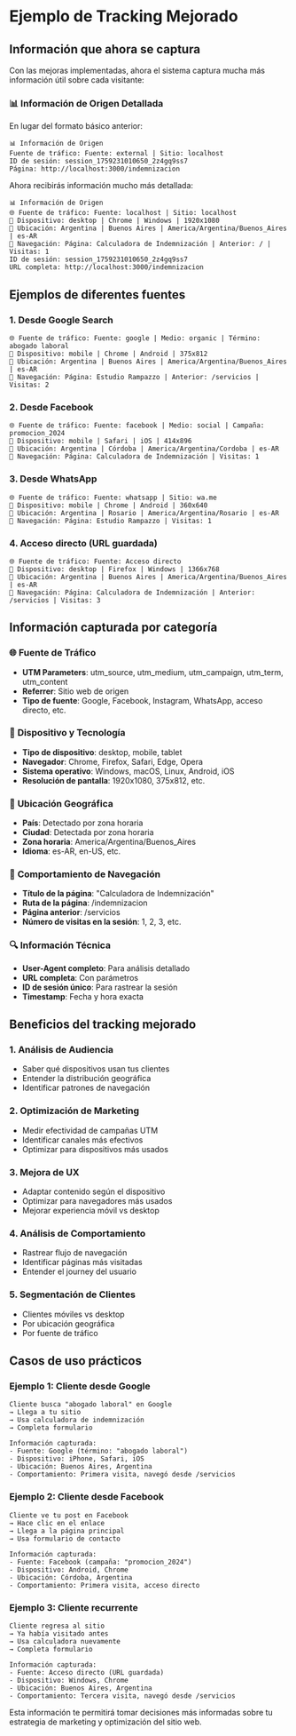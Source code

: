 # Ejemplo de Tracking Mejorado

## Información que ahora se captura

Con las mejoras implementadas, ahora el sistema captura mucha más información útil sobre cada visitante:

### 📊 **Información de Origen Detallada**

En lugar del formato básico anterior:
```
📊 Información de Origen
Fuente de tráfico: Fuente: external | Sitio: localhost
ID de sesión: session_1759231010650_2z4gq9ss7
Página: http://localhost:3000/indemnizacion
```

Ahora recibirás información mucho más detallada:

```
📊 Información de Origen
🌐 Fuente de tráfico: Fuente: localhost | Sitio: localhost
📱 Dispositivo: desktop | Chrome | Windows | 1920x1080
📍 Ubicación: Argentina | Buenos Aires | America/Argentina/Buenos_Aires | es-AR
🧭 Navegación: Página: Calculadora de Indemnización | Anterior: / | Visitas: 1
ID de sesión: session_1759231010650_2z4gq9ss7
URL completa: http://localhost:3000/indemnizacion
```

## Ejemplos de diferentes fuentes

### 1. **Desde Google Search**
```
🌐 Fuente de tráfico: Fuente: google | Medio: organic | Término: abogado laboral
📱 Dispositivo: mobile | Chrome | Android | 375x812
📍 Ubicación: Argentina | Buenos Aires | America/Argentina/Buenos_Aires | es-AR
🧭 Navegación: Página: Estudio Rampazzo | Anterior: /servicios | Visitas: 2
```

### 2. **Desde Facebook**
```
🌐 Fuente de tráfico: Fuente: facebook | Medio: social | Campaña: promocion_2024
📱 Dispositivo: mobile | Safari | iOS | 414x896
📍 Ubicación: Argentina | Córdoba | America/Argentina/Cordoba | es-AR
🧭 Navegación: Página: Calculadora de Indemnización | Visitas: 1
```

### 3. **Desde WhatsApp**
```
🌐 Fuente de tráfico: Fuente: whatsapp | Sitio: wa.me
📱 Dispositivo: mobile | Chrome | Android | 360x640
📍 Ubicación: Argentina | Rosario | America/Argentina/Rosario | es-AR
🧭 Navegación: Página: Estudio Rampazzo | Visitas: 1
```

### 4. **Acceso directo (URL guardada)**
```
🌐 Fuente de tráfico: Fuente: Acceso directo
📱 Dispositivo: desktop | Firefox | Windows | 1366x768
📍 Ubicación: Argentina | Buenos Aires | America/Argentina/Buenos_Aires | es-AR
🧭 Navegación: Página: Calculadora de Indemnización | Anterior: /servicios | Visitas: 3
```

## Información capturada por categoría

### 🌐 **Fuente de Tráfico**
- **UTM Parameters**: utm_source, utm_medium, utm_campaign, utm_term, utm_content
- **Referrer**: Sitio web de origen
- **Tipo de fuente**: Google, Facebook, Instagram, WhatsApp, acceso directo, etc.

### 📱 **Dispositivo y Tecnología**
- **Tipo de dispositivo**: desktop, mobile, tablet
- **Navegador**: Chrome, Firefox, Safari, Edge, Opera
- **Sistema operativo**: Windows, macOS, Linux, Android, iOS
- **Resolución de pantalla**: 1920x1080, 375x812, etc.

### 📍 **Ubicación Geográfica**
- **País**: Detectado por zona horaria
- **Ciudad**: Detectada por zona horaria
- **Zona horaria**: America/Argentina/Buenos_Aires
- **Idioma**: es-AR, en-US, etc.

### 🧭 **Comportamiento de Navegación**
- **Título de la página**: "Calculadora de Indemnización"
- **Ruta de la página**: /indemnizacion
- **Página anterior**: /servicios
- **Número de visitas en la sesión**: 1, 2, 3, etc.

### 🔍 **Información Técnica**
- **User-Agent completo**: Para análisis detallado
- **URL completa**: Con parámetros
- **ID de sesión único**: Para rastrear la sesión
- **Timestamp**: Fecha y hora exacta

## Beneficios del tracking mejorado

### 1. **Análisis de Audiencia**
- Saber qué dispositivos usan tus clientes
- Entender la distribución geográfica
- Identificar patrones de navegación

### 2. **Optimización de Marketing**
- Medir efectividad de campañas UTM
- Identificar canales más efectivos
- Optimizar para dispositivos más usados

### 3. **Mejora de UX**
- Adaptar contenido según el dispositivo
- Optimizar para navegadores más usados
- Mejorar experiencia móvil vs desktop

### 4. **Análisis de Comportamiento**
- Rastrear flujo de navegación
- Identificar páginas más visitadas
- Entender el journey del usuario

### 5. **Segmentación de Clientes**
- Clientes móviles vs desktop
- Por ubicación geográfica
- Por fuente de tráfico

## Casos de uso prácticos

### **Ejemplo 1: Cliente desde Google**
```
Cliente busca "abogado laboral" en Google
→ Llega a tu sitio
→ Usa calculadora de indemnización
→ Completa formulario

Información capturada:
- Fuente: Google (término: "abogado laboral")
- Dispositivo: iPhone, Safari, iOS
- Ubicación: Buenos Aires, Argentina
- Comportamiento: Primera visita, navegó desde /servicios
```

### **Ejemplo 2: Cliente desde Facebook**
```
Cliente ve tu post en Facebook
→ Hace clic en el enlace
→ Llega a la página principal
→ Usa formulario de contacto

Información capturada:
- Fuente: Facebook (campaña: "promocion_2024")
- Dispositivo: Android, Chrome
- Ubicación: Córdoba, Argentina
- Comportamiento: Primera visita, acceso directo
```

### **Ejemplo 3: Cliente recurrente**
```
Cliente regresa al sitio
→ Ya había visitado antes
→ Usa calculadora nuevamente
→ Completa formulario

Información capturada:
- Fuente: Acceso directo (URL guardada)
- Dispositivo: Windows, Chrome
- Ubicación: Buenos Aires, Argentina
- Comportamiento: Tercera visita, navegó desde /servicios
```

Esta información te permitirá tomar decisiones más informadas sobre tu estrategia de marketing y optimización del sitio web.
